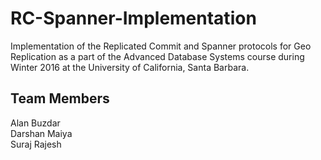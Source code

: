 # RC-Spanner-Implementation

Implementation of the Replicated Commit and Spanner protocols for Geo Replication as a part of the Advanced Database Systems course during Winter 2016 at the University of California, Santa Barbara.

## Team Members
Alan Buzdar<br />
Darshan Maiya<br />
Suraj Rajesh<br />

